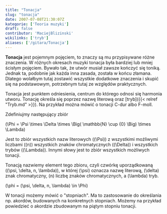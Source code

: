 ```yaml
---
title: "Tonacja"
slug: "tonacja"
date: 2007-07-08T21:30:07Z
kategorie: ['Teoria muzyki']
draft: false
contributor: 'MaciejBlizinski'
wikilinks: ['tryb']
aliases: ['/gitara/Tonacja']
---
```

**Tonacja** jest pojemnym pojęciem, to znaczy są mu przypisywane różne
znaczenia. W różnych okresach muzyki tonacja była bardziej lub mniej
ścisłym pojęciem. Bywało tak, że utwór musiał zawsze kończyć się
toniką. Jednak ta, podobnie jak każda inna zasada, została w końcu
złamana. Dlatego wolałbym tutaj zostawić wszystkie dodatkowe znaczenia
i skupić się na podstawowym, potrzebnym tutaj ze względów praktycznych.

Tonacja jest punktem odniesienia, centrum do którego odnosi się harmonia
utworu. Tonację określa się poprzez nazwę literową oraz
[tryb]({{< relref "Tryb.md" >}}). Na przykład można mówić o tonacji C-dur albo
F-moll.

Zdefiniujmy następujący zbiór

\(\Phi = \Psi \times \Delta \times \Big( \mathbb{N} \cup \{0\} \Big) \times \Lambda\)

Jest to zbiór wszystkich nazw literowych \((\Psi)\) z wszystkimi
możliwymi liczbami \((n)\) wszystkich znaków chromatycznych
\((\Delta)\) i wszystkich trybów \((\Lambda)\). Innymi słowy jest to
zbiór wszystkich możliwych tonacji.

Tonacją nazwiemy element tego zbioru, czyli czwórkę uporządkowaną
\((\psi, \delta, n, \lambda)\), w której \(\psi\) oznacza nazwę
literową, \(\delta\) znak chromatyczny, \(n\) liczbę znaków
chromatycznych, a \(\lambda\) tryb.

\(\phi = (\psi, \delta, n, \lambda) \in \Phi\)

W tonacji możemy mówić o "stopniach". Ma to zastosowanie do określania
np. akordów, budowanych na konkretnych stopniach. Możemy na przykład
powiedzieć o akordzie zbudowanym na piątym stopniu tonacji.

